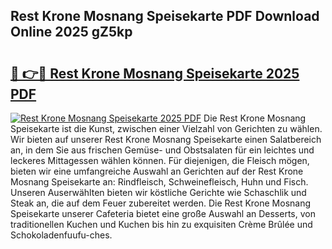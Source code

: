 ## Rest Krone Mosnang Speisekarte PDF Download Online 2025 gZ5kp

# <h2><a href="http://gc9m4mw.nevu.top/?p=Rest+Krone+Mosnang+Speisekarte">🔗 👉🔴 Rest Krone Mosnang Speisekarte 2025 PDF</a></h2>

[![Rest Krone Mosnang Speisekarte 2025 PDF](https://i.imgur.com/dBaPXMq.png)](http://gc9m4mw.nevu.top/?p=Rest+Krone+Mosnang+Speisekarte)
Die Rest Krone Mosnang Speisekarte ist die Kunst, zwischen einer Vielzahl von Gerichten zu wählen. Wir bieten auf unserer Rest Krone Mosnang Speisekarte einen Salatbereich an, in dem Sie aus frischen Gemüse- und Obstsalaten für ein leichtes und leckeres Mittagessen wählen können. Für diejenigen, die Fleisch mögen, bieten wir eine umfangreiche Auswahl an Gerichten auf der Rest Krone Mosnang Speisekarte an: Rindfleisch, Schweinefleisch, Huhn und Fisch. Unseren Auserwählten bieten wir köstliche Gerichte wie Schaschlik und Steak an, die auf dem Feuer zubereitet werden. Die Rest Krone Mosnang Speisekarte unserer Cafeteria bietet eine große Auswahl an Desserts, von traditionellen Kuchen und Kuchen bis hin zu exquisiten Crème Brûlée und Schokoladenfuufu-ches.
